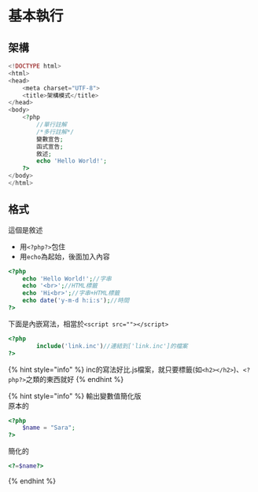 # 基本執行

## 架構

```php
<!DOCTYPE html>
<html>
<head>
    <meta charset="UTF-8">
    <title>架構模式</title>
</head>
<body>
    <?php
        //單行註解
        /*多行註解*/
        變數宣告;
        函式宣告;
        敘述;        
        echo 'Hello World!';
    ?>
</body>
</html>
```

## 格式

這個是敘述  


* 用`<?php?>`包住
* 用`echo`為起始，後面加入內容

```php
<?php
    echo 'Hello World!';//字串
    echo '<br>';//HTML標籤
    echo 'Hi<br>';//字串+HTML標籤
    echo date('y-m-d h:i:s');//時間
?>
```

下面是內嵌寫法，相當於`<script src=""></script>`

```php
<?php
        include('link.inc')//連結到['link.inc']的檔案
?>
```

{% hint style="info" %}
inc的寫法好比.js檔案，就只要標籤\(如`<h2></h2>`\)、`<?php?>`之類的東西就好
{% endhint %}

{% hint style="info" %}
輸出變數值簡化版  
原本的

```php
<?php
    $name = "Sara";
?>
```

簡化的

```php
<?=$name?>
```
{% endhint %}

## 

